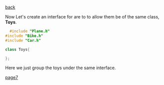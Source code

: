 [back](./page5.md)


Now Let's create an interface for are to to allow them be of the same class, **Toys**.

```cpp
  #include "Plane.h"
#include "Bike.h"
#include "Car.h"

class Toys{

};
```
Here we just group the toys under the same interface.

[page7](./page7.md)

